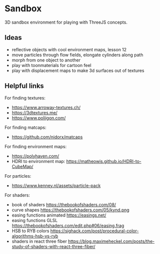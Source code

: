 # Sandbox

3D sandbox environment for playing with ThreeJS concepts.

## Ideas

- reflective objects with cool environment maps, lesson 12
- move particles through flow fields, elongate cylinders along path
- morph from one object to another
- play with toonmaterials for cartoon feel
- play with displacement maps to make 3d surfaces out of textures

## Helpful links

For finding textures:

- https://www.arroway-textures.ch/
- https://3dtextures.me/
- https://www.poliigon.com/

For finding matcaps:

- https://github.com/nidorx/matcaps

For finding environment maps:

- https://polyhaven.com/
- HDRI to environment map: https://matheowis.github.io/HDRI-to-CubeMap/

For particles:

- https://www.kenney.nl/assets/particle-pack

For shaders:

- book of shaders https://thebookofshaders.com/08/
- curve shapes https://thebookofshaders.com/05/kynd.png
- easing functions animated https://easings.net/
- easing functions GLSL https://thebookofshaders.com/edit.php#06/easing.frag
- HSB to RYB colors https://sighack.com/post/procedural-color-algorithms-hsb-vs-ryb
- shaders in react three fiber https://blog.maximeheckel.com/posts/the-study-of-shaders-with-react-three-fiber/
